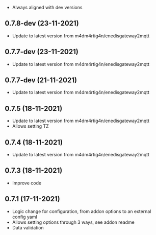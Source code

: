 - Always aligned with dev versions 

## 0.7.8-dev (23-11-2021)
- Update to latest version from m4dm4rtig4n/enedisgateway2mqtt

## 0.7.7-dev (23-11-2021)
- Update to latest version from m4dm4rtig4n/enedisgateway2mqtt

## 0.7.7-dev (21-11-2021)
- Update to latest version from m4dm4rtig4n/enedisgateway2mqtt

## 0.7.5 (18-11-2021)
- Update to latest version from m4dm4rtig4n/enedisgateway2mqtt
- Allows setting TZ

## 0.7.4 (18-11-2021)
- Update to latest version from m4dm4rtig4n/enedisgateway2mqtt
## 0.7.3 (18-11-2021)
- Improve code

## 0.7.1 (17-11-2021)
- Logic change for configuration, from addon options to an external config yaml
- Allows setting options through 3 ways, see addon readme
- Data validation
